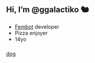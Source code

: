 
## Hi, I’m @ggalactiko 🐿

- [Fembot](https://galactiko.net) developer
- Pizza enjoyer 
- 14yo
### 
[dog](https://github.com/ggalactiko/ggalactiko/blob/main/b4647126-0aef-4d19-af4f-ae48cd86e861.gif?raw=true)
